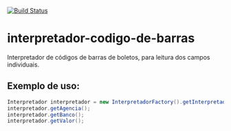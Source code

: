 [![Build Status](https://api.travis-ci.org/devmonsters/interpretador-codigo-de-barras.png)](http://travis-ci.org/#!/devmonsters/interpretador-codigo-de-barras)

# interpretador-codigo-de-barras

Interpretador de códigos de barras de boletos, para leitura dos campos individuais.

## Exemplo de uso:
```java
Interpretador interpretador = new InterpretadorFactory().getInterpretador("39995567200001119002843306779912340123456001");
interpretador.getAgencia();
interpretador.getBanco();
interpretador.getValor();
```
